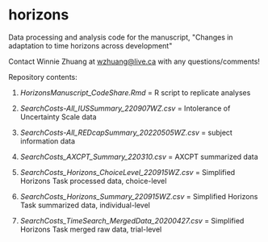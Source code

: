 # horizons
Data processing and analysis code for the manuscript, "Changes in adaptation to time horizons across development"

Contact Winnie Zhuang at wzhuang@live.ca with any questions/comments!

Repository contents:
1. *HorizonsManuscript_CodeShare.Rmd* = R script to replicate analyses 

2. *SearchCosts-All_IUSSummary_220907WZ.csv* = Intolerance of Uncertainty Scale data

3. *SearchCosts-All_REDcapSummary_20220505WZ.csv* = subject information data

4. *SearchCosts_AXCPT_Summary_220310.csv* = AXCPT summarized data

5. *SearchCosts_Horizons_ChoiceLevel_220915WZ.csv* = Simplified Horizons Task processed data, choice-level

6. *SearchCosts_Horizons_Summary_220915WZ.csv* = Simplified Horizons Task summarized data, individual-level

7. *SearchCosts_TimeSearch_MergedData_20200427.csv* = Simplified Horizons Task merged raw data, trial-level
